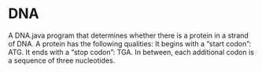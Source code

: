 # DNA
A DNA.java program that determines whether there is a protein in a strand of DNA.  A protein has the following qualities:  It begins with a “start codon”: ATG. It ends with a “stop codon”: TGA. In between, each additional codon is a sequence of three nucleotides.
